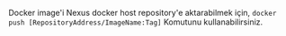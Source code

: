 Docker image'i Nexus docker host repository'e aktarabilmek için, `docker push [RepositoryAddress/ImageName:Tag]` Komutunu kullanabilirsiniz.

